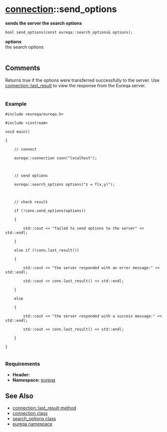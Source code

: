 # [connection](doc_connection.md)::send\_options #

**sends the server the search options**

```
bool send_options(const eureqa::search_options& options);
```

**options**<br>
the search options<br>
<br>
<h2>Comments</h2>
Returns true if the options were transferred successfully to the server. Use <a href='doc_connection_last_result.md'>connection::last_result</a> to view the response from the Eureqa server.<br>
<br>
<h3>Example</h3>
<pre><code>#include &lt;eureqa/eureqa.h&gt;<br>
#include &lt;iostream&gt;<br>
void main()<br>
{<br>
    // connect<br>
    eureqa::connection conn("localhost");<br>
    <br>
    // send options<br>
    eureqa::search_options options("z = f(x,y)");<br>
    <br>
    // check result<br>
    if (!conn.send_options(options))<br>
    {<br>
        std::cout &lt;&lt; "failed to send options to the server" &lt;&lt; std::endl;<br>
    }<br>
    else if (!conn.last_result())<br>
    {<br>
        std::cout &lt;&lt; "the server responded with an error message:" &lt;&lt; std::endl;<br>
        std::cout &lt;&lt; conn.last_result() &lt;&lt; std::endl;<br>
    }<br>
    else<br>
    {<br>
        std::cout &lt;&lt; "the server responded with a success message:" &lt;&lt; std::endl;<br>
        std::cout &lt;&lt; conn.last_result() &lt;&lt; std::endl;<br>
    }<br>
}<br>
</code></pre>

<h3>Requirements</h3>
<ul><li><b>Header:</b> <eureqa/connection.h><br>
</li><li><b>Namespace:</b> <a href='doc_intro.md'>eureqa</a></li></ul>

<h2>See Also</h2>
<ul><li><a href='doc_connection_last_result.md'>connection::last_result method</a>
</li><li><a href='doc_connection.md'>connection class</a>
</li><li><a href='doc_search_options.md'>search_options class</a>
</li><li><a href='doc_intro.md'>eureqa namespace</a>